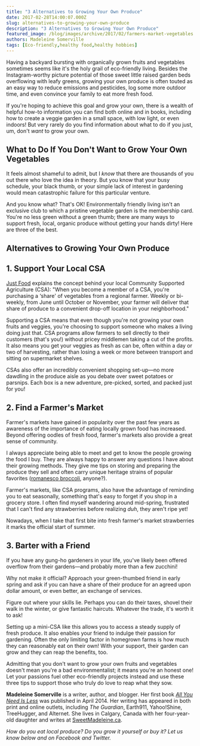 ```yaml
---
title: "3 Alternatives to Growing Your Own Produce"
date: 2017-02-28T14:00:07.000Z
slug: alternatives-to-growing-your-own-produce
description: "3 Alternatives to Growing Your Own Produce"
featured_image: /blog/images/archive/2017/02/farmers-market-vegetables.jpg
authors: Madeleine Somerville
tags: [Eco-friendly,healthy food,healthy hobbies]
---
```


Having a backyard bursting with organically grown fruits and vegetables sometimes seems like it's the holy grail of eco-friendly living. Besides the Instagram-worthy picture potential of those sweet little raised garden beds overflowing with leafy greens, growing your own produce is often touted as an easy way to reduce emissions and pesticides, log some more outdoor time, and even convince your family to eat more fresh food.

If you're hoping to achieve this goal and grow your own, there is a wealth of helpful how-to information you can find both online and in books, including how to create a veggie garden in a small space, with low light, or even indoors! But very rarely do you find information about what to do if you just, um, don't _want_ to grow your own.

## What to Do If You Don't Want to Grow Your Own Vegetables

It feels almost shameful to admit, but I _know_ that there are thousands of you out there who love the idea in theory. But you know that your busy schedule, your black thumb, or your simple lack of interest in gardening would mean catastrophic failure for this particular venture.

And you know what? That's OK! Environmentally friendly living isn't an exclusive club to which a pristine vegetable garden is the membership card. You're no less green without a green thumb; there are many ways to support fresh, local, organic produce without getting your hands dirty! Here are three of the best.

## Alternatives to Growing Your Own Produce

## **1\. Support Your Local CSA**

[Just Food](http://www.justfood.org/csa) explains the concept behind your local Community Supported Agriculture (CSA): "When you become a member of a CSA, you're purchasing a ‘share' of vegetables from a regional farmer. Weekly or bi-weekly, from June until October or November, your farmer will deliver that share of produce to a convenient drop-off location in your neighborhood."

Supporting a CSA means that even though you're not growing your own fruits and veggies, you're choosing to support someone who makes a living doing just that. CSA programs allow farmers to sell directly to their customers (that's you!) without pricey middlemen taking a cut of the profits. It also means you get your veggies as fresh as can be, often within a day or two of harvesting, rather than losing a week or more between transport and sitting on supermarket shelves.

CSAs also offer an incredibly convenient shopping set-up—no more dawdling in the produce aisle as you debate over sweet potatoes or parsnips. Each box is a new adventure, pre-picked, sorted, and packed just for you!

## **2\. Find a Farmer's Market**

Farmer's markets have gained in popularity over the past few years as awareness of the importance of eating locally grown food has increased. Beyond offering oodles of fresh food, farmer's markets also provide a great sense of community.

I always appreciate being able to meet and get to know the people growing the food I buy. They are always happy to answer any questions I have about their growing methods. They give me tips on storing and preparing the produce they sell and often carry unique heritage strains of popular favorites ([romanesco broccoli](https://en.wikipedia.org/wiki/Romanesco%5Fbroccoli), anyone?).

Farmer's markets, like CSA programs, also have the advantage of reminding you to eat seasonally, something that's easy to forget if you shop in a grocery store. I often find myself wandering around mid-spring, frustrated that I can't find any strawberries before realizing _duh_, they aren't ripe yet!

Nowadays, when I take that first bite into fresh farmer's market strawberries it marks the official start of summer.

## **3\. Barter with a Friend**

If you have any gung-ho gardeners in your life, you've likely been offered overflow from their gardens—and probably more than a few zucchini!

Why not make it official? Approach your green-thumbed friend in early spring and ask if you can have a share of their produce for an agreed upon dollar amount, or even better, an exchange of services.

Figure out where your skills lie. Perhaps you can do their taxes, shovel their walk in the winter, or give fantastic haircuts. Whatever the trade, it's worth it to ask!

Setting up a mini-CSA like this allows you to access a steady supply of fresh produce. It also enables your friend to indulge their passion for gardening. Often the only limiting factor in homegrown farms is how much they can reasonably eat on their own! With your support, their garden can grow and they can reap the benefits, too.

Admitting that you don't want to grow your own fruits and vegetables doesn't mean you're a bad environmentalist; it means you're an honest one! Let your passions fuel other eco-friendly projects instead and use these three tips to support those who truly do love to reap what they sow.

**Madeleine Somerville** is a writer, author, and blogger. Her first book _[All You Need Is Less](https://www.amazon.com/All-You-Need-Less-Eco-friendly/dp/1936740796/ref=redir%5Fmobile%5Fdesktop?ie=UTF8&keywords=all%20you%20need%20is%20less&qid=1384833699&ref%5F=redir%5Fmdp%5Fmobile&ref%5F=sr%5F1%5F1&sr=8-1#featureBulletsAndDetailBullets%5Fsecondary%5Fview%5Fdiv%5F1420603307068)_ was published in April 2014\. Her writing has appeared in both print and online outlets, including _The Guardian_, Earth911, Yahoo!Shine, TreeHugger, and Alternet. She lives in Calgary, Canada with her four-year-old daughter and writes at [SweetMadeleine.ca](http://sweetmadeleine.ca/).

_How do you eat local produce? Do you grow it yourself or buy it? Let us know below and on Facebook and Twitter._